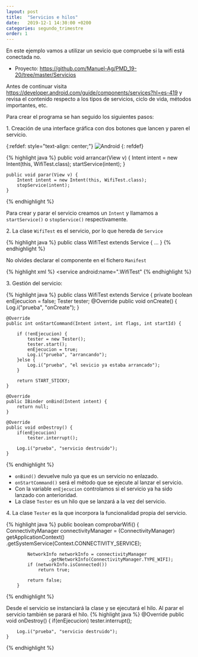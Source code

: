 ```yaml
---
layout: post
title:  "Servicios e hilos"
date:   2019-12-1 14:30:00 +0200
categories: segundo_trimestre
order: 1
---
```


En este ejemplo vamos a utilizar un sevicio que compruebe si la wifi está conectada no.

* Proyecto: <https://github.com/Manuel-Ag/PMD_19-20/tree/master/Servicios>

Antes de continuar visita <https://developer.android.com/guide/components/services?hl=es-419> y revisa el contenido respecto a los tipos de servicios, ciclo de vida, métodos importantes, etc.

Para crear el programa se han seguido los siguientes pasos:

1\. Creación de una interface gráfica con dos botones que lancen y paren el servicio.

{:refdef: style="text-align: center;"}
![Android](/blog_PMD/assets/img_post_servicios/captura1.png)
{: refdef}

{% highlight java %}
    public void arrancar(View v) {
        Intent intent = new Intent(this, WifiTest.class);
        startService(intent);
    }

    public void parar(View v) {
        Intent intent = new Intent(this, WifiTest.class);
        stopService(intent);
    }
{% endhighlight %}

Para crear y parar el servicio creamos un `Intent` y llamamos a `startService()` o `stopService()` respectivamente.

2\. La clase `WifiTest` es el servicio, por lo que hereda de `Service` 

{% highlight java %}
public class WifiTest extends Service { ... }
{% endhighlight %}

No olvides declarar el componente en el fichero `Manifest`

{% highlight xml %}
<service android:name=".WifiTest"</service>
{% endhighlight %}

3\. Gestión del servicio:

{% highlight java %}
public class WifiTest extends Service {
    private boolean enEjecucion = false;
    Tester tester;
    @Override
    public void onCreate() {
        Log.i("prueba", "onCreate");
    }

    @Override
    public int onStartCommand(Intent intent, int flags, int startId) {

        if (!enEjecucion) {
            tester = new Tester();
            tester.start();
            enEjecucion = true;
            Log.i("prueba", "arrancando");
        }else {
            Log.i("prueba", "el sevicio ya estaba arrancado");
        }

        return START_STICKY;
    }

    @Override
    public IBinder onBind(Intent intent) {
        return null;
    }

    @Override
    public void onDestroy() {
        if(enEjecucion)
            tester.interrupt();

        Log.i("prueba", "servicio destruido");
    }

{% endhighlight %}


* `onBind()` devuelve nulo ya que es un servicio no enlazado.
* `onStartCommand()` será el método que se ejecute al lanzar el servicio.
* Con la variable `enEjecucion` controlamos si el servicio ya ha sido lanzado con anterioridad.
* La clase `Tester` es un hilo que se lanzará a la vez del servicio. 

4\. La clase `Tester` es la que incorpora la funcionalidad propia del servicio. 

{% highlight java %}
        public boolean comprobarWifi() {
            ConnectivityManager connectivityManager = (ConnectivityManager) getApplicationContext()
                    .getSystemService(Context.CONNECTIVITY_SERVICE);

            NetworkInfo networkInfo = connectivityManager
                    .getNetworkInfo(ConnectivityManager.TYPE_WIFI);
            if (networkInfo.isConnected())
                return true;

            return false;
        }
{% endhighlight %}

Desde el servicio se instanciará la clase y se ejecutará el hilo. Al parar el servicio también se parará el hilo.
{% highlight java %}
    @Override
    public void onDestroy() {
        if(enEjecucion)
            tester.interrupt();

        Log.i("prueba", "servicio destruido");
    }
{% endhighlight %}



